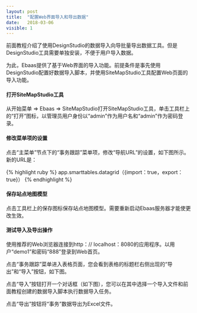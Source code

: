 ```yaml
---
layout: post
title:  "配置Web界面导入和导出数据"
date:   2018-03-06
visible: 1
---
```


前面教程介绍了使用DesignStudio的数据导入向导批量导出数据工具。但是DesignStudio工具需要单独安装，不便于用户导入数据。

为此，Ebaas提供了基于Web界面的导入功能。前提条件是事先使用DesignStudio配置好数据导入脚本，并使用SiteMapStudio工具配置Web页面的导入功能。

#### 打开SiteMapStudio工具

从开始菜单 => Ebaas => SiteMapStudio打开SiteMapStudio工具，单击工具栏上的“打开”图标，以管理员用户身份以“admin”作为用户名和“admin”作为密码登录。

#### 修改菜单项的设置

点击“主菜单”节点下的“事务跟踪”菜单项，修改“导航URL”的设置，如下图所示。新的URL是：

{% highlight ruby %}
app.smarttables.datagrid（{import：true，export：true}）
{% endhighlight %}

#### 保存站点地图模型

点击工具栏上的保存图标保存站点地图模型。需要重新启动Ebaas服务器才能使更改生效。

#### 测试导入及导出操作

使用推荐的Web浏览器连接到http：// localhost：8080的应用程序。以用户“demo1”和密码“888”登录到Web首页。

点击“事务跟踪”菜单进入表格页面，您会看到表格的标题栏右侧出现的“导出”和“导入”按钮，如下图。

点击“导入”按钮打开一个对话框（如下图），您可以在其中选择一个导入文件和前面教程创建的数据导入脚本执行数据导入任务。

点击“导出”按钮将“事务”数据导出为Excel文件。
